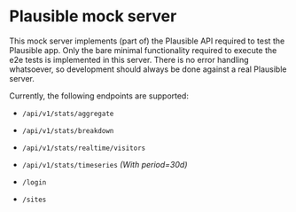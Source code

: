 # Plausible mock server

This mock server implements (part of) the Plausible API required to test the
Plausible app. Only the bare minimal functionality required to execute the e2e
tests is implemented in this server. There is no error handling whatsoever, so
development should always be done against a real Plausible server.

Currently, the following endpoints are supported:

- `/api/v1/stats/aggregate`
- `/api/v1/stats/breakdown`
- `/api/v1/stats/realtime/visitors`
- `/api/v1/stats/timeseries` _(With period=30d)_

- `/login`
- `/sites`
